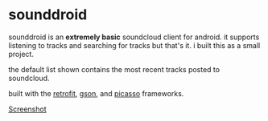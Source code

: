 # sounddroid

sounddroid is an **extremely basic** soundcloud client for android. it supports listening to tracks and searching for tracks but that's it. i built this as a small project.

the default list shown contains the most recent tracks posted to soundcloud.

built with the [retrofit](http://square.github.io/retrofit/), [gson](https://code.google.com/p/google-gson/), and [picasso](http://square.github.io/picasso/) frameworks.

[Screenshot](http://i.imgur.com/28U3pCH.png)